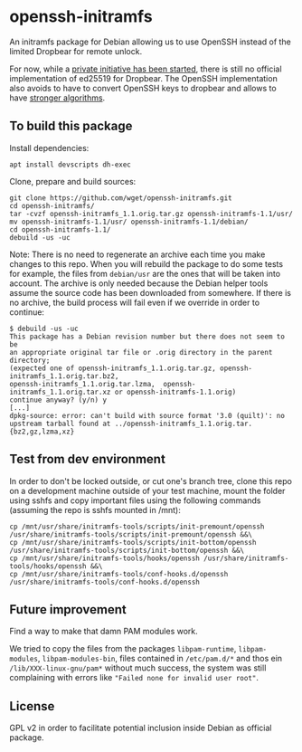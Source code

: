 # openssh-initramfs

An initramfs package for Debian allowing us to use OpenSSH instead of the limited Dropbear for remote unlock.

For now, while a [private initiative has been started](https://github.com/pts/pts-dropbear), there is still no official implementation of ed25519 for Dropbear.
The OpenSSH implementation also avoids to have to convert OpenSSH keys to dropbear and allows to have [stronger algorithms](https://stribika.github.io/2015/01/04/secure-secure-shell.html).

## To build this package

Install dependencies:
```
apt install devscripts dh-exec
```

Clone, prepare and build sources:
```
git clone https://github.com/wget/openssh-initramfs.git
cd openssh-initramfs/
tar -cvzf openssh-initramfs_1.1.orig.tar.gz openssh-initramfs-1.1/usr/
mv openssh-initramfs-1.1/usr/ openssh-initramfs-1.1/debian/
cd openssh-initramfs-1.1/
debuild -us -uc
```

Note: There is no need to regenerate an archive each time you make changes to this repo. When you will rebuild the package to do some tests for example, the files from `debian/usr` are the ones that will be taken into account. The archive is only needed because the Debian helper tools assume the source code has been downloaded from somewhere. If there is no archive, the build process will fail even if we override in order to continue:
```
$ debuild -us -uc
This package has a Debian revision number but there does not seem to be
an appropriate original tar file or .orig directory in the parent directory;
(expected one of openssh-initramfs_1.1.orig.tar.gz, openssh-initramfs_1.1.orig.tar.bz2,
openssh-initramfs_1.1.orig.tar.lzma,  openssh-initramfs_1.1.orig.tar.xz or openssh-initramfs-1.1.orig)
continue anyway? (y/n) y
[...]
dpkg-source: error: can't build with source format '3.0 (quilt)': no upstream tarball found at ../openssh-initramfs_1.1.orig.tar.{bz2,gz,lzma,xz}
```

## Test from dev environment

In order to don't be locked outside, or cut one's branch tree, clone this repo on a development machine outside of your test machine, mount the folder using sshfs and copy important files using the following commands (assuming the repo is sshfs mounted in /mnt):

```
cp /mnt/usr/share/initramfs-tools/scripts/init-premount/openssh /usr/share/initramfs-tools/scripts/init-premount/openssh &&\
cp /mnt/usr/share/initramfs-tools/scripts/init-bottom/openssh /usr/share/initramfs-tools/scripts/init-bottom/openssh &&\
cp /mnt/usr/share/initramfs-tools/hooks/openssh /usr/share/initramfs-tools/hooks/openssh &&\
cp /mnt/usr/share/initramfs-tools/conf-hooks.d/openssh /usr/share/initramfs-tools/conf-hooks.d/openssh
```

## Future improvement

Find a way to make that damn PAM modules work.

We tried to copy the files from the packages `libpam-runtime`, `libpam-modules`, `libpam-modules-bin`, files contained in `/etc/pam.d/*` and thos ein `/lib/XXX-linux-gnu/pam*` without much success, the system was still complaining with errors like `"Failed none for invalid user root"`.

## License

GPL v2 in order to facilitate potential inclusion inside Debian as official package.
